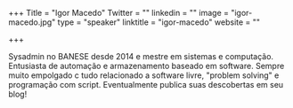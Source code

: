 +++
Title = "Igor Macedo"
Twitter = ""
linkedin = ""
image = "igor-macedo.jpg"
type = "speaker"
linktitle = "igor-macedo"
website = ""

+++

Sysadmin no BANESE desde 2014 e mestre em sistemas e computação. Entusiasta de automação e armazenamento baseado em software. Sempre muito empolgado c tudo relacionado a software livre, "problem solving" e programação com script. Eventualmente publica suas descobertas em seu blog!